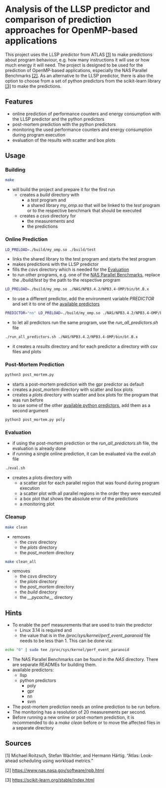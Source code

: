 # Analysis of the LLSP predictor and comparison of prediction approaches for OpenMP-based applications

This project uses the LLSP predictor from ATLAS [[1]](#[1]) to make predictions about program behaviour, e.g. how many instructions it will use or how much energy it will need. The project is designed to be used for the prediction of OpenMP-based applications, especially the NAS Parallel Benchmarks [[2]](#[2]). As an alternative to the LLSP predictor, there is also the option to choose from a set of python predictors from the scikit-learn library [[3]](#[3]) to make the predictions.

## Features

- online prediction of performance counters and energy consumption with the LLSP predictor and the python predictors
- post-mortem prediction with the python predictors
- monitoring the used performance counters and energy consumption during program execution
- evaluation of the results with scatter and box plots

## Usage

### Building

```bash
make
```
- will build the project and prepare it for the first run
    - creates a *build* directory with
        - a *test* program and
        - a shared library *my_omp.so* that will be linked to the *test* program or to the respective benchmark that should be executed
    - creates a *csvs* directory for
      - the measurements and
      - the predictions

### Online Prediction

```bash
LD_PRELOAD=./build/my_omp.so ./build/test
```
- links the shared library to the test program and starts the test program
- makes predictions with the LLSP predictor
- fills the *csvs* directory which is needed for the [Evaluation](#evaluation)
- to run other programs, e.g. one of the [NAS Parallel Benchmarks](#NAS-Parallel-Benchmarks), replace the *./build/test* by the path to the respective program
```bash
LD_PRELOAD=./build/my_omp.so ./NAS/NPB3.4.2/NPB3.4-OMP/bin/bt.B.x
```
- to use a different predictor, add the environment variable *PREDICTOR* and set it to one of the [available predictors](#available-predictors)

```bash
PREDICTOR="nn" LD_PRELOAD=./build/my_omp.so ./NAS/NPB3.4.2/NPB3.4-OMP/bin/bt.B.x
```
- to let all predictors run the same program, use the *run_all_predictors.sh* file
```bash
./run_all_predictors.sh ./NAS/NPB3.4.2/NPB3.4-OMP/bin/bt.B.x
```
- it creates a *results* directory and for each predictor a directory with csv files and plots

### Post-Mortem Prediction

```bash
python3 post_mortem.py
```
- starts a post-mortem prediction with the gpr predictor as default
- creates a *post_mortem* directory with scatter and box plots
- creates a *plots* directory with scatter and box plots for the program that was run before
- to use some of the other [available python predictors](#available-predictors), add them as a second argument
```bash
python3 post_mortem.py poly
```

### Evaluation

- if using the post-mortem prediction or the *run_all_predictors.sh* file, the evaluation is already done
- if running a single online prediction, it can be evaluated via the *eval.sh* file
```bash
./eval.sh
```
- creates a plots directory with
  - a scatter plot for each parallel region that was found during program execution
  - a scatter plot with all parallel regions in the order they were executed
  - a box plot that shows the absolute error of the predictions
  - a monitoring plot

### Cleanup

```bash
make clean
```
- removes
  - the *csvs* directory
  - the *plots* directory
  - the *post_mortem* directory
```bash
make clean_all
```
- removes
    - the *csvs* directory
    - the *plots* directory
    - the *post_mortem* directory
    - the *build* directory
    - the *\_\_pycache\_\_* directory

## Hints

- To enable the perf measurements that are used to train the predictor
  - Linux 3.14 is required and
  - the value that is in the */proc/sys/kernel/perf_event_paranoid* file needs to be less than 1. This can be done via:
```bash
echo "0" | sudo tee /proc/sys/kernel/perf_event_paranoid
```
- The <a id="NAS-Parallel-Benchmarks"></a>NAS Parallel Benchmarks can be found in the *NAS* directory. There are separate READMEs for building them.
- <a id="available-predictors"></a>available predictors:
  - llsp
  - python predictors
    - poly
    - gpr
    - nn
    - svm
- The post-mortem prediction needs an online prediction to be run before. 
- The monitoring has a resolution of 20 measurements per second.
- Before running a new online or post-mortem prediction, it is recommended to do a *make clean* before or to move the affected files in a separate directory

## Sources

<a id="[1]"></a>[1] Michael Roitzsch, Stefan Wächtler, and Hermann Härtig. “Atlas: Look-ahead
scheduling using workload metrics.”

<a id="[2]"></a>[2] https://www.nas.nasa.gov/software/npb.html

<a id="[3]"></a>[3] https://scikit-learn.org/stable/index.html
